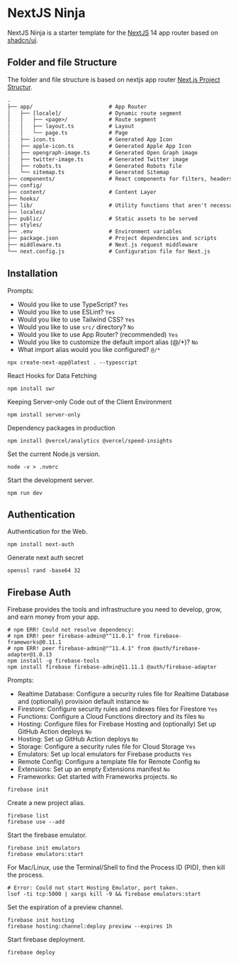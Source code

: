 # NextJS Ninja

NextJS Ninja is a starter template for the [NextJS](https://nextjs.org/) 14 app router based on [shadcn/ui](https://ui.shadcn.com/).

## Folder and file Structure

The folder and file structure is based on nextjs app router [Next.js Project Structur](https://nextjs.org/docs/getting-started/project-structure).

```txt
.
├── app/                        # App Router
│   ├── [locale]/               # Dynamic route segment
│   │   ├── <page>/             # Route segment
│   │   ├── layout.ts           # Layout
│   │   └── page.ts             # Page
│   ├── icon.ts                 # Generated App Icon
│   ├── apple-icon.ts           # Generated Apple App Icon
│   ├── opengraph-image.ts      # Generated Open Graph image
│   ├── twitter-image.ts        # Generated Twitter image
│   ├── robots.ts               # Generated Robots file
│   └── sitemap.ts              # Generated Sitemap
├── components/                 # React components for filters, headers
├── config/
├── content/                    # Content Layer
├── hooks/
├── lib/                        # Utility functions that aren't necessarily bound to React or Next.js
├── locales/
├── public/                     # Static assets to be served
├── styles/
├── .env                        # Environment variables
├── package.json                # Project dependencies and scripts
├── middleware.ts               # Next.js request middleware
└── next.config.js              # Configuration file for Next.js
```

## Installation

Prompts:

- Would you like to use TypeScript? `Yes`
- Would you like to use ESLint? `Yes`
- Would you like to use Tailwind CSS? `Yes`
- Would you like to use `src/` directory? `No`
- Would you like to use App Router? (recommended) `Yes`
- Would you like to customize the default import alias (@/*)? `No`
- What import alias would you like configured? `@/*`

```shell
npx create-next-app@latest . --typescript
```

React Hooks for Data Fetching

```shell
npm install swr
```

Keeping Server-only Code out of the Client Environment

```shell
npm install server-only
```

Dependency packages in production

```shell
npm install @vercel/analytics @vercel/speed-insights
```

Set the current Node.js version.

```shell
node -v > .nvmrc
```

Start the development server.

```shell
npm run dev
```

## Authentication

Authentication for the Web.

```shell
npm install next-auth
```

Generate next auth secret

```shell
openssl rand -base64 32
```

## Firebase Auth

Firebase provides the tools and infrastructure you need to develop, grow, and earn money from your app.

```shell
# npm ERR! Could not resolve dependency:
# npm ERR! peer firebase-admin@"^11.0.1" from firebase-frameworks@0.11.1
# npm ERR! peer firebase-admin@"^11.4.1" from @auth/firebase-adapter@1.0.13
npm install -g firebase-tools
npm install firebase firebase-admin@11.11.1 @auth/firebase-adapter
```

Prompts:

- Realtime Database: Configure a security rules file for Realtime Database and (optionally) provision default instance `No`
- Firestore: Configure security rules and indexes files for Firestore `Yes`
- Functions: Configure a Cloud Functions directory and its files `No`
- Hosting: Configure files for Firebase Hosting and (optionally) Set up GitHub Action deploys `No`
- Hosting: Set up GitHub Action deploys `No`
- Storage: Configure a security rules file for Cloud Storage `Yes`
- Emulators: Set up local emulators for Firebase products `Yes`
- Remote Config: Configure a template file for Remote Config `No`
- Extensions: Set up an empty Extensions manifest `No`
- Frameworks: Get started with Frameworks projects. `No`

```shell
firebase init
```

Create a new project alias.

```shell
firebase list
firebase use --add
```

Start the firebase emulator.

```shell
firebase init emulators
firebase emulators:start
```

For Mac/Linux, use the Terminal/Shell to find the Process ID (PID), then kill the process.

```shell
# Error: Could not start Hosting Emulator, port taken.
lsof -ti tcp:5000 | xargs kill -9 && firebase emulators:start
```

Set the expiration of a preview channel.

```shell
firebase init hosting
firebase hosting:channel:deploy preview --expires 1h
```

Start firebase deployment.

```shell
firebase deploy
```
